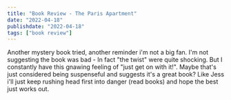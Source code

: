 ```yaml
---
title: "Book Review - The Paris Apartment"
date: "2022-04-18"
publishdate: "2022-04-18"
tags: ["book review"]
---
```


Another mystery book tried, another reminder i'm not a big fan.  I'm not suggesting the book was bad - In fact "the twist" were quite shocking.  But I constantly have this gnawing feeling of "just get on with it!".  Maybe that's just considered being suspenseful and suggests it's a great book?  Like Jess i'll just keep rushing head first into danger (read books) and hope the best just works out.
